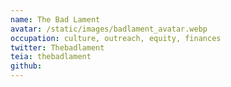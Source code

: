 ```yaml
---
name: The Bad Lament
avatar: /static/images/badlament_avatar.webp
occupation: culture, outreach, equity, finances
twitter: Thebadlament
teia: thebadlament
github:
---
```

